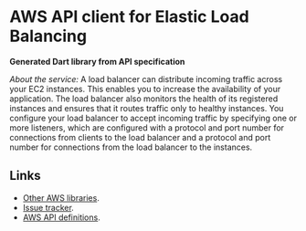 # AWS API client for Elastic Load Balancing

**Generated Dart library from API specification**

*About the service:*
A load balancer can distribute incoming traffic across your EC2 instances.
This enables you to increase the availability of your application. The load
balancer also monitors the health of its registered instances and ensures
that it routes traffic only to healthy instances. You configure your load
balancer to accept incoming traffic by specifying one or more listeners,
which are configured with a protocol and port number for connections from
clients to the load balancer and a protocol and port number for connections
from the load balancer to the instances.

## Links

- [Other AWS libraries](https://github.com/agilord/aws_client/tree/master/generated).
- [Issue tracker](https://github.com/agilord/aws_client/issues).
- [AWS API definitions](https://github.com/aws/aws-sdk-js/tree/master/apis).

